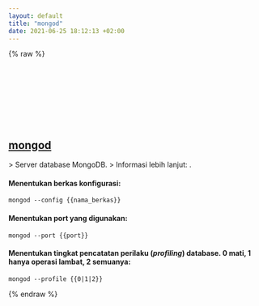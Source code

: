 ```yaml
---
layout: default
title: "mongod"
date: 2021-06-25 18:12:13 +02:00
---
```

{% raw %}
<h2 id="mongod">
  <a href="/id/common/mongod.html">mongod</a> <a href="#mongod"><svg class="icon">
    <use href="/assets/images/unicode_sprite.svg#link" />
  </svg></a>
</h2>
> Server database MongoDB.
> Informasi lebih lanjut: <https://docs.mongodb.com/manual/reference/program/mongod>.

#### Menentukan berkas konfigurasi:
```shell
mongod --config {{nama_berkas}}
```
#### Menentukan port yang digunakan:
```shell
mongod --port {{port}}
```
#### Menentukan tingkat pencatatan perilaku (*profiling*) database. 0 mati, 1 hanya operasi lambat, 2 semuanya:
```shell
mongod --profile {{0|1|2}}
```
{% endraw %}